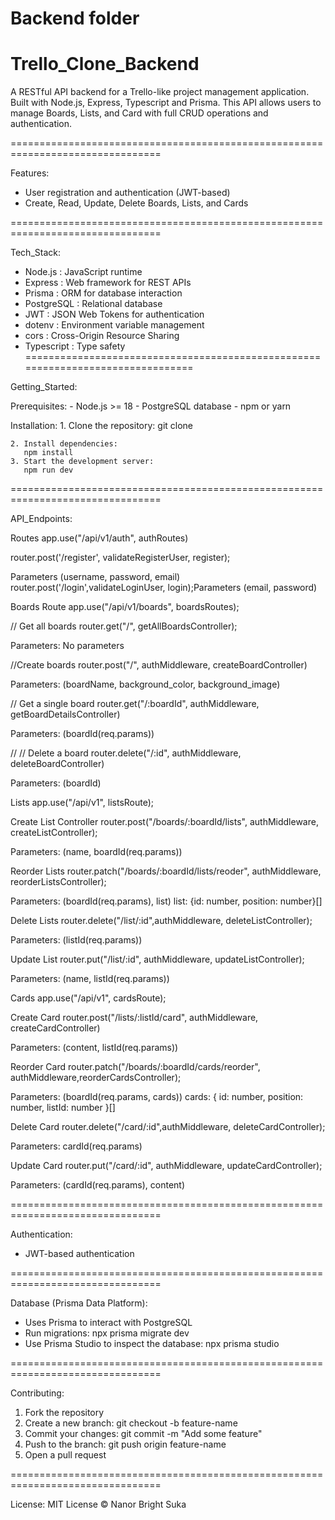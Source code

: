 # Backend folder

# Trello_Clone_Backend

A RESTful API backend for a Trello-like project management application.
Built with Node.js, Express, Typescript and Prisma.
This API allows users to manage Boards, Lists, and Card with full CRUD operations and authentication.

================================================================================

Features:
  - User registration and authentication (JWT-based)
  - Create, Read, Update, Delete Boards, Lists, and Cards


================================================================================

Tech_Stack:
  - Node.js           : JavaScript runtime
  - Express           : Web framework for REST APIs
  - Prisma            : ORM for database interaction
  - PostgreSQL        : Relational database
  - JWT               : JSON Web Tokens for authentication
  - dotenv            : Environment variable management
  - cors              : Cross-Origin Resource Sharing
- Typescript          : Type safety
================================================================================

Getting_Started:

  Prerequisites:
    - Node.js >= 18
    - PostgreSQL database
    - npm or yarn

  Installation:
    1. Clone the repository:
      git clone 
   
    2. Install dependencies:
       npm install
    3. Start the development server:
       npm run dev

================================================================================

API_Endpoints:

 Routes
app.use("/api/v1/auth", authRoutes)

router.post('/register', validateRegisterUser, register);

Parameters (username, password, email)
router.post('/login',validateLoginUser, login);Parameters (email, password)


Boards Route
app.use("/api/v1/boards", boardsRoutes);

// Get all boards
 router.get("/", getAllBoardsController);

Parameters: No parameters


//Create boards
 router.post("/", authMiddleware, createBoardController)

Parameters: (boardName, background_color, background_image)



//  Get a single board
router.get("/:boardId", authMiddleware, getBoardDetailsController)

Parameters: (boardId(req.params))

// //  Delete a board
router.delete("/:id", authMiddleware, deleteBoardController)

Parameters: (boardId)


Lists
app.use("/api/v1", listsRoute);

Create List Controller 
router.post("/boards/:boardId/lists", authMiddleware, createListController);

Parameters: (name, boardId(req.params))

Reorder Lists
router.patch("/boards/:boardId/lists/reoder", authMiddleware, reorderListsController);

Parameters: (boardId(req.params), list)
list: {id: number, position: number}[] 

Delete Lists
router.delete("/list/:id",authMiddleware,  deleteListController);

Parameters: (listId(req.params))

Update List
router.put("/list/:id", authMiddleware, updateListController);

Parameters: (name, listId(req.params))


Cards
app.use("/api/v1", cardsRoute);

Create Card
router.post("/lists/:listId/card", authMiddleware, createCardController)

Parameters: (content, listId(req.params))

Reorder Card
router.patch("/boards/:boardId/cards/reorder", authMiddleware,reorderCardsController);

Parameters: (boardId(req.params, cards))
 cards: { id: number, position: number, listId: number }[] 


Delete Card
router.delete("/card/:id",authMiddleware, deleteCardController);

Parameters: cardId(req.params)

Update Card
router.put("/card/:id", authMiddleware, updateCardController);

Parameters: (cardId(req.params), content)




================================================================================

Authentication:
  - JWT-based authentication
 

================================================================================

Database (Prisma Data Platform):
  - Uses Prisma to interact with PostgreSQL
  - Run migrations:
      npx prisma migrate dev
  - Use Prisma Studio to inspect the database:
      npx prisma studio

================================================================================

Contributing:
  1. Fork the repository
  2. Create a new branch:
       git checkout -b feature-name
  3. Commit your changes:
       git commit -m "Add some feature"
  4. Push to the branch:
       git push origin feature-name
  5. Open a pull request

================================================================================

License:
  MIT License © Nanor Bright Suka 
